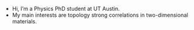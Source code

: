 - Hi, I’m a Physics PhD student at UT Austin.
- My main interests are topology strong correlations in two-dimensional materials.
